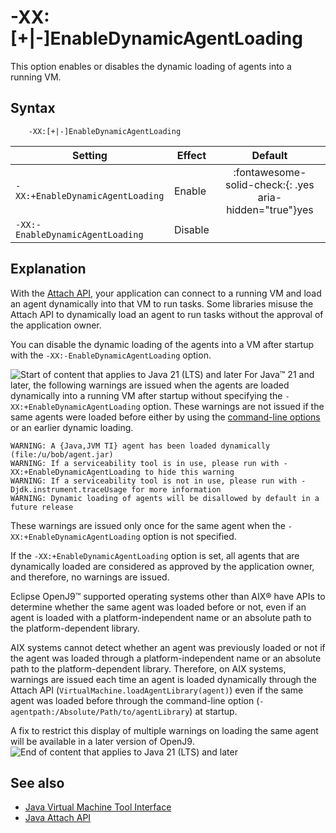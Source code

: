<!--
* Copyright (c) 2017, 2024 IBM Corp. and others
*
* This program and the accompanying materials are made
* available under the terms of the Eclipse Public License 2.0
* which accompanies this distribution and is available at
* https://www.eclipse.org/legal/epl-2.0/ or the Apache
* License, Version 2.0 which accompanies this distribution and
* is available at https://www.apache.org/licenses/LICENSE-2.0.
*
* This Source Code may also be made available under the
* following Secondary Licenses when the conditions for such
* availability set forth in the Eclipse Public License, v. 2.0
* are satisfied: GNU General Public License, version 2 with
* the GNU Classpath Exception [1] and GNU General Public
* License, version 2 with the OpenJDK Assembly Exception [2].
*
* [1] https://www.gnu.org/software/classpath/license.html
* [2] https://openjdk.org/legal/assembly-exception.html
*
* SPDX-License-Identifier: EPL-2.0 OR Apache-2.0 OR GPL-2.0-only WITH Classpath-exception-2.0 OR GPL-2.0-only WITH OpenJDK-assembly-exception-1.0
-->

# -XX:\[+|-\]EnableDynamicAgentLoading

This option enables or disables the dynamic loading of agents into a running VM.


## Syntax

        -XX:[+|-]EnableDynamicAgentLoading

| Setting               | Effect  | Default                                                                            |
|-----------------------|---------|:----------------------------------------------------------------------------------:|
| `-XX:+EnableDynamicAgentLoading` |  Enable   |   :fontawesome-solid-check:{: .yes aria-hidden="true"}<span class="sr-only">yes</span>                                 |
| `-XX:-EnableDynamicAgentLoading` |  Disable  |     |


## Explanation

With the [Attach API](attachapi.md), your application can connect to a running VM and load an agent dynamically into that VM to run tasks. Some libraries misuse the Attach API to dynamically load an agent to run tasks without the approval of the application owner.

You can disable the dynamic loading of the agents into a VM after startup with the `-XX:-EnableDynamicAgentLoading` option.

![Start of content that applies to Java 21 (LTS) and later](cr/java21plus.png) For Java&trade; 21 and later, the following warnings are issued when the agents are loaded dynamically into a running VM after startup without specifying the `-XX:+EnableDynamicAgentLoading` option. These warnings are not issued if the same agents were loaded before either by using the [command-line options](interface_jvmti.md#overview) or an earlier dynamic loading.

```
WARNING: A {Java,JVM TI} agent has been loaded dynamically (file:/u/bob/agent.jar)
WARNING: If a serviceability tool is in use, please run with -XX:+EnableDynamicAgentLoading to hide this warning
WARNING: If a serviceability tool is not in use, please run with -Djdk.instrument.traceUsage for more information
WARNING: Dynamic loading of agents will be disallowed by default in a future release
```

These warnings are issued only once for the same agent when the `-XX:+EnableDynamicAgentLoading` option is not specified.

If the `-XX:+EnableDynamicAgentLoading` option is set, all agents that are dynamically loaded are considered as approved by the application owner, and therefore, no warnings are issued.

Eclipse OpenJ9&trade; supported operating systems other than AIX&reg; have APIs to determine whether the same agent was loaded before or not, even if an agent is loaded with a platform-independent name or an absolute path to the platform-dependent library.

AIX systems cannot detect whether an agent was previously loaded or not if the agent was loaded through a platform-independent name or an absolute path to the platform-dependent library. Therefore, on AIX systems, warnings are issued each time an agent is loaded dynamically through the Attach API (`VirtualMachine.loadAgentLibrary(agent)`) even if the same agent was loaded before through the command-line option (`-agentpath:/Absolute/Path/to/agentLibrary`) at startup.

A fix to restrict this display of multiple warnings on loading the same agent will be available in a later version of OpenJ9. ![End of content that applies to Java 21 (LTS) and later](cr/java_close_lts.png)

## See also

- [Java Virtual Machine Tool Interface](interface_jvmti.md)
- [Java Attach API](attachapi.md)

<!-- ==== END OF TOPIC ==== xxenabledynamicagentloading.md ==== -->
